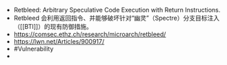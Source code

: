 - Retbleed: Arbitrary Speculative Code Execution with Return Instructions.
- Retbleed 会利用返回指令、并能够破坏针对“幽灵”（Spectre）分支目标注入（[[BTI]]）的现有防御措施。
- https://comsec.ethz.ch/research/microarch/retbleed/
- https://lwn.net/Articles/900917/
- #Vulnerability
-
